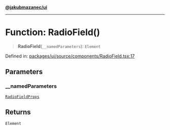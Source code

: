 [**@jakubmazanec/ui**](../README.md)

---

# Function: RadioField()

> **RadioField**(`__namedParameters`): `Element`

Defined in:
[packages/ui/source/components/RadioField.tsx:17](https://github.com/jakubmazanec/tools/blob/f779e75b9ef98389e12e52575295bd1ef364daca/packages/ui/source/components/RadioField.tsx#L17)

## Parameters

### \_\_namedParameters

[`RadioFieldProps`](../type-aliases/RadioFieldProps.md)

## Returns

`Element`
